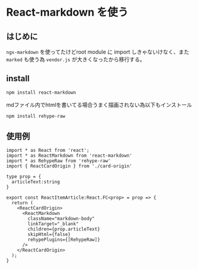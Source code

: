 # React-markdown を使う

## はじめに

`ngx-markdown` を使ってたけどroot module に import しきゃないけなく、また `marked` も使う為 `vendor.js` が大きくなったから移行する。

## install

```bash
npm install react-markdown
```

mdファイル内でhtmlを書いてる場合うまく描画されない為以下もインストール
```bash
npm install rehype-raw
```

## 使用例

```tsx
import * as React from 'react';
import * as ReactMarkdown from 'react-markdown'
import * as RehypeRaw from 'rehype-raw'
import { ReactCardOrigin } from './card-origin'

type prop = {
  articleText:string
}

export const ReactItemArticle:React.FC<prop> = prop => {
  return (
    <ReactCardOrigin>
      <ReactMarkdown
        className="markdown-body"
        linkTarget="_blank"
        children={prop.articleText}
        skipHtml={false}
        rehypePlugins={[RehypeRaw]}
      />
    </ReactCardOrigin>
  );
}
```
